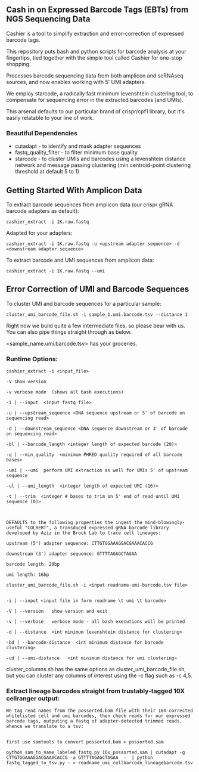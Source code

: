 ##  Cash in on Expressed Barcode Tags (EBTs) from NGS Sequencing Data 

Cashier is a tool to simplify extraction and error-correction of expressed barcode tags. 

This repository puts bash and python scripts for barcode analysis at your fingertips, tied together with the simple tool called Cashier for one-stop shopping. 

Processes barcode sequencing data from both amplicon and scRNAseq sources, and now enables working with 5' UMI adapters.

We employ starcode, a radically fast minimum levenshtein clustering tool, to compensate for sequencing error in the extracted barcodes (and UMIs). 

This arsenal defaults to our particular brand of crispr/cpf1 library, but it's easily relatable to your line of work. 




### Beautiful Dependencies 

* cutadapt - to identify and mask adapter sequences 
* fastq_quality_filter - to filter minimum base quality 
* starcode - to cluster UMIs and barcodes using a levenshtein distance network and message passing clustering (min centroid-point clustering threshold at default 5 to 1) 



## Getting Started With Amplicon Data 

To extract barcode sequences from amplicon data (our crispr gRNA barcode adapters as default): 
```
cashier_extract -i 1K.raw.fastq 
```
Adapted for your adapters: 
```
cashier_extract -i 1K.raw.fastq -u <upstream adapter sequence> -d <downstream adapter sequence> 
```
To extract barcode and UMI sequences from amplicon data: 
``` 
cashier_extract -i 1K.raw.fastq --umi 
``` 


## Error Correction of UMI and Barcode Sequences 

To cluster UMI and barcode sequences for a particular sample: 
``` 
cluster_umi_barcode_file.sh -i sample_1.umi.barcode.tsv --distance 1 
``` 

Right now we build quite a few intermediate files, so please bear with us. You can also pipe things straight through as below. 

<sample_name.umi.barcode.tsv> has your groceries. 




### Runtime Options: 

``` 
cashier_extract -i <input_file> 

-V show version 

-v verbose mode  (shows all bash executions) 

-i | --input  <input fastq file> 

-u | --upstream_sequence <DNA sequence upstream or 5' of barcode on sequencing read> 

-d | --downstream_sequence <DNA sequence downstream or 3' of barcode on sequencing read> 

-bl | --barcode_length <integer length of expected barcode (20)> 

-q | --min_quality  <minimum PHRED quality required of all barcode bases> 
  
-umi | --umi  perform UMI extraction as well for UMIs 5' of upstream sequence 

-ul | --umi_length  <integer length of expected UMI (16)> 

-t | --trim  <integer # bases to trim on 5' end of read until UMI sequence (0)> 
  
  
  
DEFAULTS to the following properties the ingest the mind-blowingly-useful "COLBERT", a transduced expressed gRNA barcode library developed by Aziz in the Brock Lab to trace cell lineages: 

upstream (5') adapter sequence: CTTGTGGAAAGGACGAAACACCG

downstream (3') adapter sequence: GTTTTAGAGCTAGAA

barcode length: 20bp 

umi length: 16bp 

```



``` 
cluster_umi_barcode_file.sh -i <input readname-umi-barcode.tsv file> 


-i | --input <input file in form readname \t umi \t barcode> 

-V | --version   show version and exit 

-v | --verbose   verbose mode - all bash executions will be printed

-d | --distance  <int minimum levenshtein distance for clustering> 

-bd | --barcode-distance  <int minimum distance for barcode clustering> 

-ud | --umi-distance   <int minimum distance for umi clustering> 

```

cluster_columns.sh has the same options as cluster_umi_barcode_file.sh, but you can cluster any columns of interest using the -c flag such as -c 4,5. 





### Extract lineage barcodes straight from trustably-tagged 10X cellranger output: 

```
We tag read names from the possorted.bam file with their 10X-corrected whitelisted cell and umi barcodes, then check reads for our expressed barcode tags, outputing a fastq of adapter-detected trimmed reads, whence we translate to a tsv: 


first use samtools to convert possorted.bam > possorted.sam 

python sam_to_name_labeled_fastq.py 10x_possorted.sam | cutadapt -g CTTGTGGAAAGGACGAAACACCG -a GTTTTAGAGCTAGAA  -  | python fastq_tagged_to_tsv.py - > readname_umi_cellbarcode_lineagebarcode.tsv 

```




